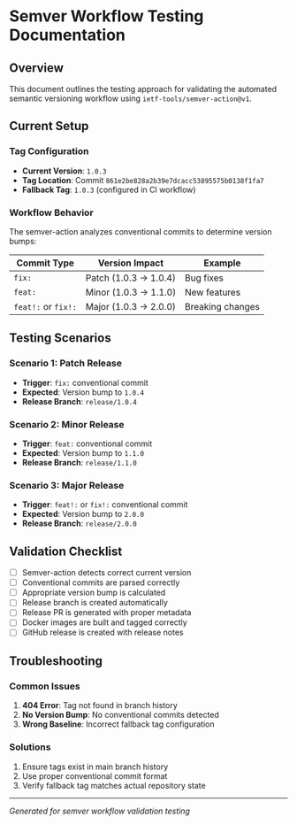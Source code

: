 # Semver Workflow Testing Documentation

## Overview
This document outlines the testing approach for validating the automated semantic versioning workflow using `ietf-tools/semver-action@v1`.

## Current Setup

### Tag Configuration
- **Current Version**: `1.0.3`
- **Tag Location**: Commit `861e2be828a2b39e7dcacc53895575b0138f1fa7`
- **Fallback Tag**: `1.0.3` (configured in CI workflow)

### Workflow Behavior
The semver-action analyzes conventional commits to determine version bumps:

| Commit Type | Version Impact | Example |
|-------------|----------------|---------|
| `fix:` | Patch (1.0.3 → 1.0.4) | Bug fixes |
| `feat:` | Minor (1.0.3 → 1.1.0) | New features |
| `feat!:` or `fix!:` | Major (1.0.3 → 2.0.0) | Breaking changes |

## Testing Scenarios

### Scenario 1: Patch Release
- **Trigger**: `fix:` conventional commit
- **Expected**: Version bump to `1.0.4`
- **Release Branch**: `release/1.0.4`

### Scenario 2: Minor Release  
- **Trigger**: `feat:` conventional commit
- **Expected**: Version bump to `1.1.0`
- **Release Branch**: `release/1.1.0`

### Scenario 3: Major Release
- **Trigger**: `feat!:` or `fix!:` conventional commit
- **Expected**: Version bump to `2.0.0`
- **Release Branch**: `release/2.0.0`

## Validation Checklist

- [ ] Semver-action detects correct current version
- [ ] Conventional commits are parsed correctly
- [ ] Appropriate version bump is calculated
- [ ] Release branch is created automatically
- [ ] Release PR is generated with proper metadata
- [ ] Docker images are built and tagged correctly
- [ ] GitHub release is created with release notes

## Troubleshooting

### Common Issues
1. **404 Error**: Tag not found in branch history
2. **No Version Bump**: No conventional commits detected
3. **Wrong Baseline**: Incorrect fallback tag configuration

### Solutions
1. Ensure tags exist in main branch history
2. Use proper conventional commit format
3. Verify fallback tag matches actual repository state

---

*Generated for semver workflow validation testing*
